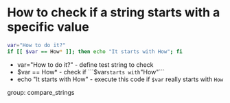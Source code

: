 # How to check if a string starts with a specific value

```bash
var="How to do it?"
if [[ $var == How* ]]; then echo "It starts with How"; fi
```

- var="How to do it?" - define test string to check
- $var == How* - check if ```$var``` starts with ```"How"```
-  echo "It starts with How" - execute this code if ```$var``` really starts with ```How```

group: compare_strings
